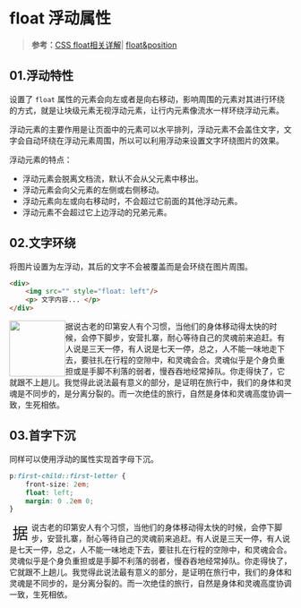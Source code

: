 # float 浮动属性

> **参考：**[CSS float相关详解](https://juejin.cn/post/6844903519040831496)| [float&position](https://juejin.cn/post/6995920728407146503)

## 01.浮动特性

设置了 `float` 属性的元素会向左或者是向右移动，影响周围的元素对其进行环绕的方式，就是让块级元素无视浮动元素，让行内元素像流水一样环绕浮动元素。

浮动元素的主要作用是让页面中的元素可以水平排列，浮动元素不会盖住文字，文字会自动环绕在浮动元素周围，所以可以利用浮动来设置文字环绕图片的效果。

浮动元素的特点：

- 浮动元素会脱离文档流，默认不会从父元素中移出。
- 浮动元素会向父元素的左侧或右侧移动。
- 浮动元素向左或向右移动时，不会超过它前面的其他浮动元素。
- 浮动元素不会超过它上边浮动的兄弟元素。

## 02.文字环绕

将图片设置为左浮动，其后的文字不会被覆盖而是会环绕在图片周围。

```html
<div>
    <img src="" style="float: left"/>
    <p> 文字内容... </p>
</div>
```

<div>
    <img src="https://p0.ssl.img.360kuai.com/t0123307ce9e2693f97.webp" width="100" style="float: left"/>
    <p>据说古老的印第安人有个习惯，当他们的身体移动得太快的时候，会停下脚步，安营扎寨，耐心等待自己的灵魂前来追赶。有人说是三天一停，有人说是七天一停，总之，人不能一味地走下去，要驻扎在行程的空隙中，和灵魂会合。灵魂似乎是个身负重担或是手脚不利落的弱者，慢吞吞地经常掉队。你走得快了，它就跟不上趟儿。我觉得此说法最有意义的部分，是证明在旅行中，我们的身体和灵魂是不同步的，是分离分裂的。而一次绝佳的旅行，自然是身体和灵魂高度协调一致，生死相依。</p>
</div>

## 03.首字下沉

同样可以使用浮动的属性实现首字母下沉。

```css
p:first-child::first-letter {
    front-size: 2em;
    float: left;
    margin: 0 .2em 0; 
}
```

<p><span style="font-size: 2em; float: left; margin: 0 .2em 0">据</span>说古老的印第安人有个习惯，当他们的身体移动得太快的时候，会停下脚步，安营扎寨，耐心等待自己的灵魂前来追赶。有人说是三天一停，有人说是七天一停，总之，人不能一味地走下去，要驻扎在行程的空隙中，和灵魂会合。灵魂似乎是个身负重担或是手脚不利落的弱者，慢吞吞地经常掉队。你走得快了，它就跟不上趟儿。我觉得此说法最有意义的部分，是证明在旅行中，我们的身体和灵魂是不同步的，是分离分裂的。而一次绝佳的旅行，自然是身体和灵魂高度协调一致，生死相依。</p>

